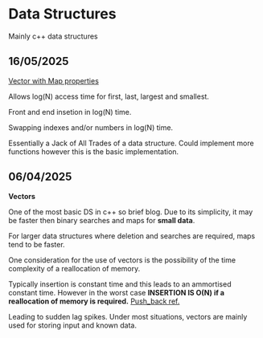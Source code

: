 # __Data Structures__

Mainly c++ data structures

## 16/05/2025

[Vector with Map properties](https://github.com/sineOnTan/DSA_Blog/blob/main/dualMap.cpp)

Allows log(N) access time for first, last, largest and smallest.

Front and end insetion in log(N) time.

Swapping indexes and/or numbers in log(N) time.

Essentially a Jack of All Trades of a data structure. Could implement more functions however this is the basic implementation.

## 06/04/2025

__Vectors__

One of the most basic DS in c++ so brief blog.
Due to its simplicity, it may be faster then binary searches and maps for **small data**.

For larger data structures where deletion and searches are required, maps tend to be faster.

One consideration for the use of vectors is the possibility of the time complexity of a reallocation of memory.

Typically insertion is constant time and this leads to an ammortised constant time. However in the worst case **INSERTION IS O(N) if a reallocation of memory is required.** [Push_back ref.](https://en.cppreference.com/w/cpp/container/vector/push_back)

Leading to sudden lag spikes. Under most situations, vectors are mainly used for storing input and known data.

